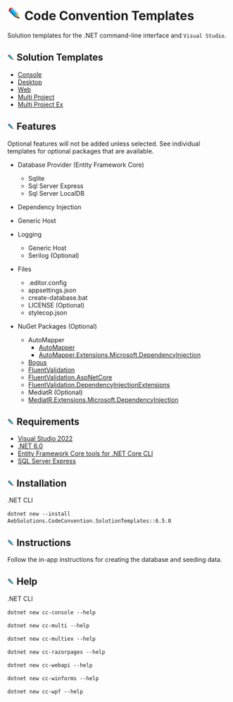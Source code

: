 <!-- Header -->
# ![](/Assets/github-image32x32.png) Code Convention Templates
Solution templates for the .NET command-line interface and `Visual Studio`.

<!-- Solution Templates -->
## ![](/Assets/github-image16x16.png) Solution Templates
* [Console](https://github.com/bboy77/Templates/tree/main/SolutionTemplates/Content/Console/)
* [Desktop](https://github.com/bboy77/Templates/tree/main/SolutionTemplates/Content/Desktop/)
* [Web](https://github.com/bboy77/Templates/tree/main/SolutionTemplates/Content/Web/)
* [Multi Project](https://github.com/bboy77/Templates/tree/main/SolutionTemplates/Content/Multi-Project/)
* [Multi Project Ex](https://github.com/bboy77/Templates/tree/main/SolutionTemplates/Content/Multi-ProjectEx/)

<!-- Features -->
## ![](/Assets/github-image16x16.png) Features
Optional features will not be added unless selected. See individual templates for optional packages that are available.
* Database Provider (Entity Framework Core)
  * Sqlite
  * Sql Server Express
  * Sql Server LocalDB
* Dependency Injection
* Generic Host
* Logging
  * Generic Host
  * Serilog (Optional)
* Files
  * .editor.config
  * appsettings.json
  * create-database.bat
  * LICENSE (Optional)
  * stylecop.json
  
* NuGet Packages (Optional)
  * AutoMapper
    + [AutoMapper](https://www.nuget.org/packages/AutoMapper/)
    + [AutoMapper.Extensions.Microsoft.DependencyInjection](https://www.nuget.org/packages/AutoMapper.Extensions.Microsoft.DependencyInjection/)
  * [Bogus](https://www.nuget.org/packages/Bogus/)
  * [FluentValidation](https://www.nuget.org/packages/FluentValidation/)
  * [FluentValidation.AspNetCore](https://www.nuget.org/packages/FluentValidation.AspNetCore/)
  * [FluentValidation.DependencyInjectionExtensions](https://www.nuget.org/packages/FluentValidation.DependencyInjectionExtensions/)
  * MediatR (Optional)
  * [MediatR.Extensions.Microsoft.DependencyInjection](https://www.nuget.org/packages/MediatR.Extensions.Microsoft.DependencyInjection/)

<!-- Requirements -->
## ![Requirements](/Assets/github-image16x16.png) Requirements
* [Visual Studio 2022](https://visualstudio.microsoft.com/launch/)
* [.NET 6.0](https://dotnet.microsoft.com/download/dotnet/6.0)
* [Entity Framework Core tools for .NET Core CLI](https://docs.microsoft.com/en-us/ef/core/cli/dotnet)
* [SQL Server Express](https://www.microsoft.com/en-us/sql-server/sql-server-downloads)

<!-- Instalation -->
## ![Installation](/Assets/github-image16x16.png) Installation
.NET CLI
```
dotnet new --install AebSolutions.CodeConvention.SolutionTemplates::6.5.0
```

## ![Instructions](/Assets/github-image16x16.png) Instructions
Follow the in-app instructions for creating the database and seeding data.

## ![Help](/Assets/github-image16x16.png) Help
.NET CLI
```
dotnet new cc-console --help
```
```
dotnet new cc-multi --help
```
```
dotnet new cc-multiex --help
```
```
dotnet new cc-razorpages --help
```
```
dotnet new cc-webapi --help
```
```
dotnet new cc-winforms --help
```
```
dotnet new cc-wpf --help
```
